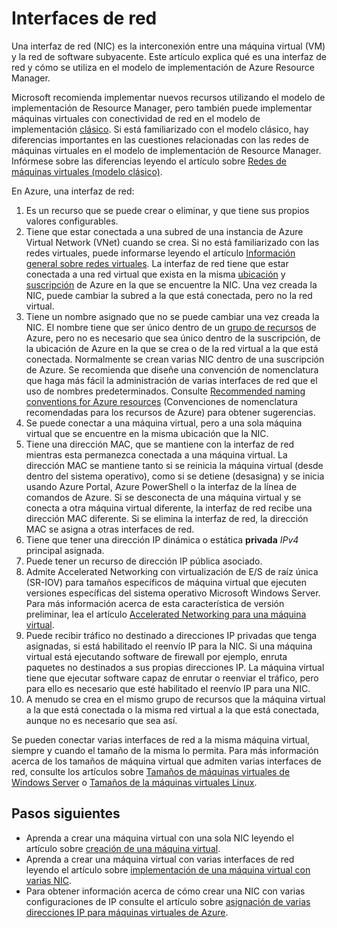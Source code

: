 <properties 
   pageTitle="Interfaces de red | Microsoft Azure"
   description="Obtenga información sobre las interfaces de red en Azure Resource Manager."
   services="virtual-network"
   documentationCenter="na"
   authors="jimdial"
   manager="carmonm"
   editor=""
   tags="azure-resource-manager"
/>
<tags 
   ms.service="virtual-network"
   ms.devlang="na"
   ms.topic="article"
   ms.tgt_pltfrm="na"
   ms.workload="infrastructure-services"
   ms.date="09/23/2016"
   ms.author="jdial" />

# Interfaces de red

Una interfaz de red (NIC) es la interconexión entre una máquina virtual (VM) y la red de software subyacente. Este artículo explica qué es una interfaz de red y cómo se utiliza en el modelo de implementación de Azure Resource Manager.

Microsoft recomienda implementar nuevos recursos utilizando el modelo de implementación de Resource Manager, pero también puede implementar máquinas virtuales con conectividad de red en el modelo de implementación [clásico](virtual-network-ip-addresses-overview-classic.md). Si está familiarizado con el modelo clásico, hay diferencias importantes en las cuestiones relacionadas con las redes de máquinas virtuales en el modelo de implementación de Resource Manager. Infórmese sobre las diferencias leyendo el artículo sobre [Redes de máquinas virtuales (modelo clásico)](virtual-network-ip-addresses-overview-classic.md#differences-between-resource-manager-and-classic-deployments).

En Azure, una interfaz de red:

1. Es un recurso que se puede crear o eliminar, y que tiene sus propios valores configurables.
2. Tiene que estar conectada a una subred de una instancia de Azure Virtual Network (VNet) cuando se crea. Si no está familiarizado con las redes virtuales, puede informarse leyendo el artículo [Información general sobre redes virtuales](virtual-networks-overview.md). La interfaz de red tiene que estar conectada a una red virtual que exista en la misma [ubicación](https://azure.microsoft.com/regions) y [suscripción](../azure-glossary-cloud-terminology.md#subscription) de Azure en la que se encuentre la NIC. Una vez creada la NIC, puede cambiar la subred a la que está conectada, pero no la red virtual.
3. Tiene un nombre asignado que no se puede cambiar una vez creada la NIC. El nombre tiene que ser único dentro de un [grupo de recursos](../resource-group-overview.md#resource-groups) de Azure, pero no es necesario que sea único dentro de la suscripción, de la ubicación de Azure en la que se crea o de la red virtual a la que está conectada. Normalmente se crean varias NIC dentro de una suscripción de Azure. Se recomienda que diseñe una convención de nomenclatura que haga más fácil la administración de varias interfaces de red que el uso de nombres predeterminados. Consulte [Recommended naming conventions for Azure resources](../guidance/guidance-naming-conventions.md) (Convenciones de nomenclatura recomendadas para los recursos de Azure) para obtener sugerencias.
4. Se puede conectar a una máquina virtual, pero a una sola máquina virtual que se encuentre en la misma ubicación que la NIC.
5. Tiene una dirección MAC, que se mantiene con la interfaz de red mientras esta permanezca conectada a una máquina virtual. La dirección MAC se mantiene tanto si se reinicia la máquina virtual (desde dentro del sistema operativo), como si se detiene (desasigna) y se inicia usando Azure Portal, Azure PowerShell o la interfaz de la línea de comandos de Azure. Si se desconecta de una máquina virtual y se conecta a otra máquina virtual diferente, la interfaz de red recibe una dirección MAC diferente. Si se elimina la interfaz de red, la dirección MAC se asigna a otras interfaces de red.
6. Tiene que tener una dirección IP dinámica o estática **privada** *IPv4* principal asignada.
8. Puede tener un recurso de dirección IP pública asociado.
9. Admite Accelerated Networking con virtualización de E/S de raíz única (SR-IOV) para tamaños específicos de máquina virtual que ejecuten versiones específicas del sistema operativo Microsoft Windows Server. Para más información acerca de esta característica de versión preliminar, lea el artículo [Accelerated Networking para una máquina virtual](virtual-network-accelerated-networking-powershell.md).
10. Puede recibir tráfico no destinado a direcciones IP privadas que tenga asignadas, si está habilitado el reenvío IP para la NIC. Si una máquina virtual está ejecutando software de firewall por ejemplo, enruta paquetes no destinados a sus propias direcciones IP. La máquina virtual tiene que ejecutar software capaz de enrutar o reenviar el tráfico, pero para ello es necesario que esté habilitado el reenvío IP para una NIC.
11. A menudo se crea en el mismo grupo de recursos que la máquina virtual a la que está conectada o la misma red virtual a la que está conectada, aunque no es necesario que sea así.

Se pueden conectar varias interfaces de red a la misma máquina virtual, siempre y cuando el tamaño de la misma lo permita. Para más información acerca de los tamaños de máquina virtual que admiten varias interfaces de red, consulte los artículos sobre [Tamaños de máquinas virtuales de Windows Server](../virtual-machines/virtual-machines-windows-sizes.md) o [Tamaños de la máquinas virtuales Linux](../virtual-machines/virtual-machines-linux-sizes.md).

## Pasos siguientes

- Aprenda a crear una máquina virtual con una sola NIC leyendo el artículo sobre [creación de una máquina virtual](../virtual-machines/virtual-machines-windows-hero-tutorial.md).
- Aprenda a crear una máquina virtual con varias interfaces de red leyendo el artículo sobre [implementación de una máquina virtual con varias NIC](virtual-network-deploy-multinic-arm-ps.md).
- Para obtener información acerca de cómo crear una NIC con varias configuraciones de IP consulte el artículo sobre [asignación de varias direcciones IP para máquinas virtuales de Azure](virtual-network-multiple-ip-addresses-powershell.md).

<!---HONumber=AcomDC_0928_2016-->